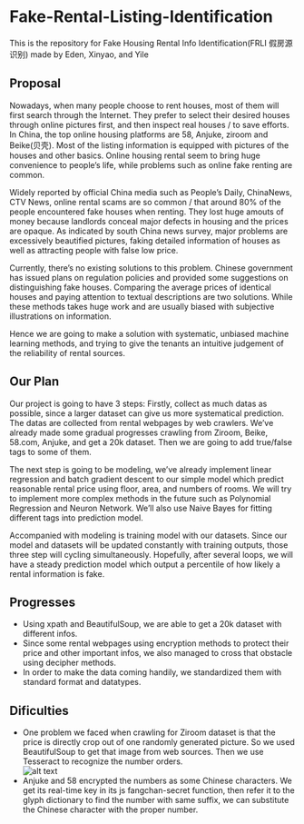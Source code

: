 # Fake-Rental-Listing-Identification
This is the repository for Fake Housing Rental Info Identification(FRLI 假房源识别) made by Eden, Xinyao, and Yile  

## Proposal
Nowadays, when many people choose to rent houses, most of them will first search through the Internet. They prefer to select their desired houses through online pictures first, and then inspect real houses / to save efforts. In China, the top online housing platforms are 58, Anjuke, ziroom and Beike(贝壳). Most of the listing information is equipped with pictures of the houses and other basics. Online housing rental seem to bring huge convenience to people’s life, while problems such as online fake renting are common.  
  
Widely reported by official China media such as People’s Daily, ChinaNews, CTV News, online rental scams are so common / that around 80% of the people encountered fake houses when renting. They lost huge amouts of money because landlords conceal major defects in housing and the prices are opaque. As indicated by south China news survey, major problems are excessively beautified pictures, faking detailed information of houses as well as attracting people with false low price.  
  
Currently, there’s no existing solutions to this problem. Chinese government has issued plans on regulation policies and provided some suggestions on distinguishing fake houses. Comparing the average prices of identical houses and paying attention to textual descriptions are two solutions. While these methods takes huge work and are usually biased with subjective illustrations on information.  
  
Hence we are going to make a solution with systematic, unbiased machine learning methods, and trying to give the tenants an intuitive judgement of the reliability of rental sources.  

## Our Plan
Our project is going to have 3 steps: Firstly, collect as much datas as possible, since a larger dataset can give us more systematical prediction. The datas are collected from rental webpages by web crawlers. We’ve already made some gradual progresses crawling from Ziroom, Beike, 58.com, Anjuke, and get a 20k dataset. Then we are going to add true/false tags to some of them.  
  
The next step is going to be modeling, we’ve already implement linear regression and batch gradient descent to our simple model which predict reasonable rental price using floor, area, and numbers of rooms. We will try to implement more complex methods in the future such as Polynomial Regression and Neuron Network. We’ll also use Naive Bayes for fitting different tags into prediction model.  
  
Accompanied with modeling is training model with our datasets. Since our model and datasets will be updated constantly with training outputs, those three step will cycling simultaneously. Hopefully, after several loops, we will have a steady prediction model which output a percentile of how likely a rental information is fake.  
  
## Progresses
* Using xpath and BeautifulSoup, we are able to get a 20k dataset with different infos.
* Since some rental webpages using encryption methods to protect their price and other important infos, we also managed to cross that obstacle using decipher methods.
* In order to make the data coming handily, we standardized them with standard format and datatypes.  
  
## Dificulties
* One problem we faced when crawling for Ziroom dataset is that the price is directly crop out of one randomly generated picture. So we used BeautifulSoup to get that image from web sources. Then we use Tesseract to recognize the number orders.  
![alt text](https://github.com/EdenWuyifan/Fake-Rental-Listing-Identification/pics/problem1.png?raw=true)
* Anjuke and 58 encrypted the numbers as some Chinese characters. We get its real-time key in its js fangchan-secret function, then refer it to the glyph dictionary to find the number with same suffix, we can substitute the Chinese character with the proper number.  

